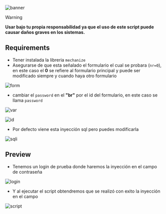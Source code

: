 ![banner][1]

>[!WARNING]
> **Usar bajo tu propia responsabilidad ya que el uso de este script puede causar daños graves en los sistemas.**

## Requirements

- Tener instalada la libreria `mechanize`
- Asegurarse de que esta señalado el formulario el cual se probara (`nr=0`), en este caso el **0** se refiere al formulario principal y puede ser modificado siempre y cuando haya otro formulario

![form][2]

- cambiar el `password` en el **"br"** por el id del formulario, en este caso se llama `password`

![var][3] 

![id][4]

- Por defecto viene esta inyección sql pero puedes modificarla

![sqli][5]

## Preview

- Tenemos un login de prueba donde haremos la inyección en el campo de contraseña

![login][6]

- Y al ejecutar el script obtendremos que se realizó con exito la inyección en el campo

![script][7]

[1]: https://github.com/user-attachments/assets/de8d4363-4f06-4ab2-975f-9e20f99292ab
[2]: https://github.com/user-attachments/assets/5ab7ffe0-a342-4f0f-bb9c-e754dcc35477
[3]: https://github.com/user-attachments/assets/da74b298-12f1-458c-9aa6-65615bea4045
[4]: https://github.com/user-attachments/assets/7a6d8b77-6d42-4814-953f-2c886a87ec63
[5]: https://github.com/user-attachments/assets/3b76946c-d5b5-4f4d-82b0-5b275f6ec2c6
[6]: https://github.com/user-attachments/assets/fbb06428-a5f7-4c66-aa2b-e2153761c22b
[7]: https://github.com/user-attachments/assets/c2da3567-e2db-4a7e-8b5f-3599c63d048b
